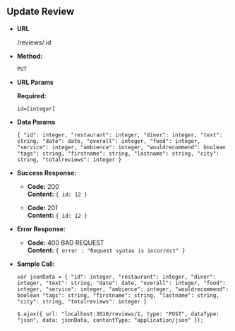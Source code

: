 **Update Review**
----
  
* **URL**
  
  /reviews/:id
  
* **Method:**

  `PUT` 
  
*  **URL Params**
  
   **Required:**
 
   `id=[integer]`


* **Data Params**

    `{
      "id": integer,
      "restaurant": integer,
      "diner": integer,
      "text": string,
      "date": date,
      "overall": integer,
      "food": integer,
      "service": integer,
      "ambience": integer,
      "wouldrecommend": boolean
      "tags": string,
      "firstname": string,
      "lastname": string,
      "city": string,
      "totalreviews": integer
      }`

* **Success Response:**
  
  * **Code:** 200 <br />
    **Content:** `{ id: 12 }`

  * **Code:** 201 <br />
    **Content:** `{ id: 12 }`
    
* **Error Response:**

  * **Code:** 400 BAD REQUEST <br />
    **Content:** `{ error : "Request syntax is incorrect" }`

* **Sample Call:**
  
  `var jsonData = {
      "id": integer,
      "restaurant": integer,
      "diner": integer,
      "text": string,
      "date": date,
      "overall": integer,
      "food": integer,
      "service": integer,
      "ambience": integer,
      "wouldrecommend": boolean
      "tags": string,
      "firstname": string,
      "lastname": string,
      "city": string,
      "totalreviews": integer
      }`

  
  `$.ajax({
    url: "localhost:3010/reviews/1,
    type: "POST",
    dataType: "json",
    data: jsonData,
    contentType: "application/json"
  });` 
